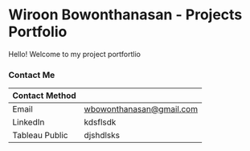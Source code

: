 # Wiroon Bowonthanasan - Projects Portfolio

Hello! Welcome to my project portfortlio
 

### Contact Me

|Contact Method|        |
| ----------- | ----------- |
|Email| wbowonthanasan@gmail.com|
|LinkedIn| kdsflsdk|
|Tableau Public| djshdlsks|

